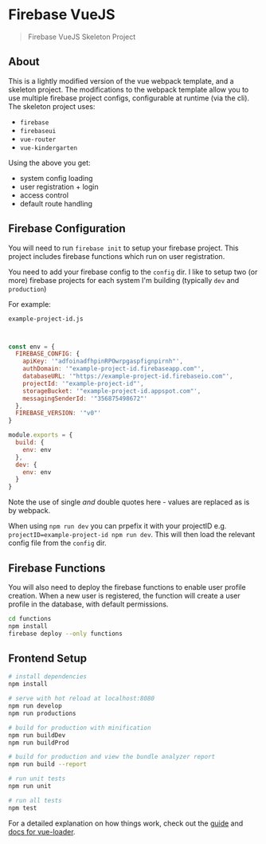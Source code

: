 # Firebase VueJS

> Firebase VueJS Skeleton Project

## About
This is a lightly modified version of the vue webpack template, and a skeleton project. The modifications to the webpack template
allow you to use multiple firebase project configs, configurable at runtime (via the cli). The skeleton project uses:

- `firebase`
- `firebaseui`
- `vue-router`
- `vue-kindergarten`

Using the above you get:

- system config loading
- user registration + login
- access control
- default route handling

## Firebase Configuration
You will need to run `firebase init` to setup your firebase project. This project includes firebase functions which run on user registration.

You need to add your firebase config to the `config` dir. I like to setup two (or more) firebase projects 
for each system I'm building (typically `dev` and `production`)

For example:

`example-project-id.js`
``` javascript


const env = {
  FIREBASE_CONFIG: {
    apiKey: '"adfoinadfhpinRPOwrpgaspfignpirnh"',
    authDomain: '"example-project-id.firebaseapp.com"',
    databaseURL: '"https://example-project-id.firebaseio.com"',
    projectId: '"example-project-id"',
    storageBucket: '"example-project-id.appspot.com"',
    messagingSenderId: '"356875498672"'
  },
  FIREBASE_VERSION: '"v0"'
}

module.exports = {
  build: {
    env: env
  },
  dev: {
    env: env
  }
}
```

Note the use of single *and* double quotes here - values are replaced as is by webpack.

When using `npm run dev` you can prpefix it with your projectID e.g. `projectID=example-project-id npm run dev`.
This will then load the relevant config file from the `config` dir.

## Firebase Functions

You will also need to deploy the firebase functions to enable user profile creation. When a new user is registered,
the function will create a user profile in the database, with default permissions.

```bash
cd functions
npm install
firebase deploy --only functions

```


## Frontend Setup

``` bash
# install dependencies
npm install

# serve with hot reload at localhost:8080
npm run develop
npm run productions

# build for production with minification
npm run buildDev
npm run buildProd

# build for production and view the bundle analyzer report
npm run build --report

# run unit tests
npm run unit

# run all tests
npm test
```

For a detailed explanation on how things work, check out the [guide](http://vuejs-templates.github.io/webpack/) and [docs for vue-loader](http://vuejs.github.io/vue-loader).
